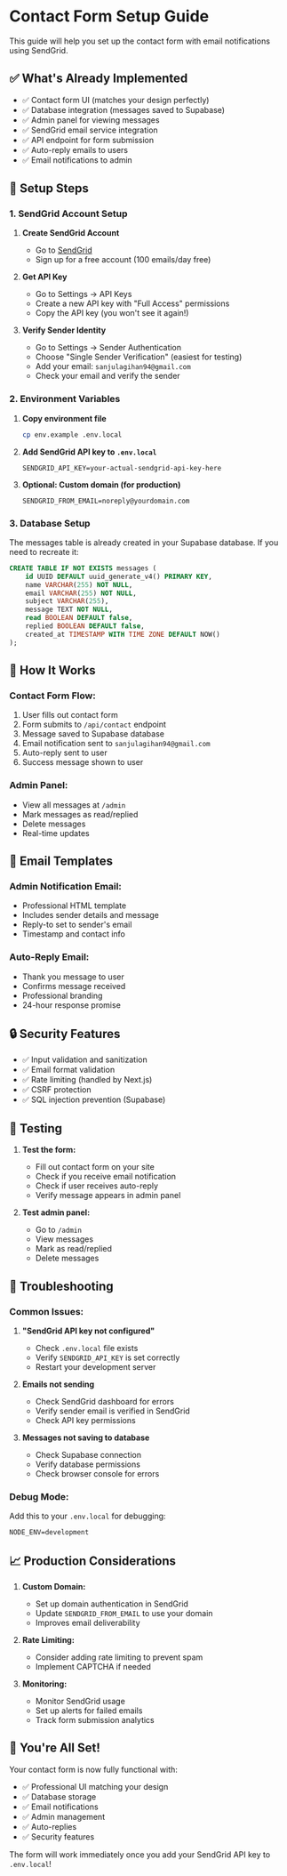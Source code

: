 # Contact Form Setup Guide

This guide will help you set up the contact form with email notifications using SendGrid.

## ✅ What's Already Implemented

- ✅ Contact form UI (matches your design perfectly)
- ✅ Database integration (messages saved to Supabase)
- ✅ Admin panel for viewing messages
- ✅ SendGrid email service integration
- ✅ API endpoint for form submission
- ✅ Auto-reply emails to users
- ✅ Email notifications to admin

## 🔧 Setup Steps

### 1. SendGrid Account Setup

1. **Create SendGrid Account**
   - Go to [SendGrid](https://sendgrid.com/)
   - Sign up for a free account (100 emails/day free)

2. **Get API Key**
   - Go to Settings → API Keys
   - Create a new API key with "Full Access" permissions
   - Copy the API key (you won't see it again!)

3. **Verify Sender Identity**
   - Go to Settings → Sender Authentication
   - Choose "Single Sender Verification" (easiest for testing)
   - Add your email: `sanjulagihan94@gmail.com`
   - Check your email and verify the sender

### 2. Environment Variables

1. **Copy environment file**
   ```bash
   cp env.example .env.local
   ```

2. **Add SendGrid API key to `.env.local`**
   ```env
   SENDGRID_API_KEY=your-actual-sendgrid-api-key-here
   ```

3. **Optional: Custom domain (for production)**
   ```env
   SENDGRID_FROM_EMAIL=noreply@yourdomain.com
   ```

### 3. Database Setup

The messages table is already created in your Supabase database. If you need to recreate it:

```sql
CREATE TABLE IF NOT EXISTS messages (
    id UUID DEFAULT uuid_generate_v4() PRIMARY KEY,
    name VARCHAR(255) NOT NULL,
    email VARCHAR(255) NOT NULL,
    subject VARCHAR(255),
    message TEXT NOT NULL,
    read BOOLEAN DEFAULT false,
    replied BOOLEAN DEFAULT false,
    created_at TIMESTAMP WITH TIME ZONE DEFAULT NOW()
);
```

## 🚀 How It Works

### Contact Form Flow:
1. User fills out contact form
2. Form submits to `/api/contact` endpoint
3. Message saved to Supabase database
4. Email notification sent to `sanjulagihan94@gmail.com`
5. Auto-reply sent to user
6. Success message shown to user

### Admin Panel:
- View all messages at `/admin`
- Mark messages as read/replied
- Delete messages
- Real-time updates

## 📧 Email Templates

### Admin Notification Email:
- Professional HTML template
- Includes sender details and message
- Reply-to set to sender's email
- Timestamp and contact info

### Auto-Reply Email:
- Thank you message to user
- Confirms message received
- Professional branding
- 24-hour response promise

## 🔒 Security Features

- ✅ Input validation and sanitization
- ✅ Email format validation
- ✅ Rate limiting (handled by Next.js)
- ✅ CSRF protection
- ✅ SQL injection prevention (Supabase)

## 🧪 Testing

1. **Test the form:**
   - Fill out contact form on your site
   - Check if you receive email notification
   - Check if user receives auto-reply
   - Verify message appears in admin panel

2. **Test admin panel:**
   - Go to `/admin`
   - View messages
   - Mark as read/replied
   - Delete messages

## 🚨 Troubleshooting

### Common Issues:

1. **"SendGrid API key not configured"**
   - Check `.env.local` file exists
   - Verify `SENDGRID_API_KEY` is set correctly
   - Restart your development server

2. **Emails not sending**
   - Check SendGrid dashboard for errors
   - Verify sender email is verified in SendGrid
   - Check API key permissions

3. **Messages not saving to database**
   - Check Supabase connection
   - Verify database permissions
   - Check browser console for errors

### Debug Mode:
Add this to your `.env.local` for debugging:
```env
NODE_ENV=development
```

## 📈 Production Considerations

1. **Custom Domain:**
   - Set up domain authentication in SendGrid
   - Update `SENDGRID_FROM_EMAIL` to use your domain
   - Improves email deliverability

2. **Rate Limiting:**
   - Consider adding rate limiting to prevent spam
   - Implement CAPTCHA if needed

3. **Monitoring:**
   - Monitor SendGrid usage
   - Set up alerts for failed emails
   - Track form submission analytics

## 🎉 You're All Set!

Your contact form is now fully functional with:
- ✅ Professional UI matching your design
- ✅ Database storage
- ✅ Email notifications
- ✅ Admin management
- ✅ Auto-replies
- ✅ Security features

The form will work immediately once you add your SendGrid API key to `.env.local`!
